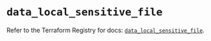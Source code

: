 # `data_local_sensitive_file`

Refer to the Terraform Registry for docs: [`data_local_sensitive_file`](https://registry.terraform.io/providers/hashicorp/local/2.5.1/docs/data-sources/sensitive_file).
